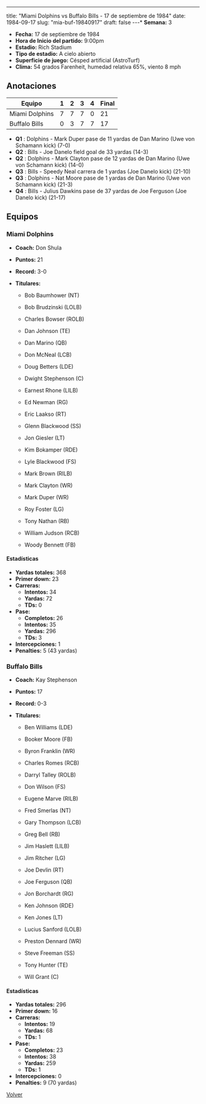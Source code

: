 ---
title: "Miami Dolphins vs Buffalo Bills - 17 de septiembre de 1984"
date: 1984-09-17
slug: "mia-buf-19840917"
draft: false
---* **Semana:** 3
* **Fecha:** 17 de septiembre de 1984
* **Hora de Inicio del partido:** 9:00pm
* **Estadio:** Rich Stadium
* **Tipo de estadio:** A cielo abierto
* **Superficie de juego:** Césped artificial (AstroTurf)
* **Clima:** 54 grados Farenheit, humedad relativa 65%, viento 8 mph




## Anotaciones
| Equipo | 1 | 2 | 3 | 4 | Final |
|--------|---|---|---|---|-------|
| Miami Dolphins  | 7 | 7 | 7 | 0  | 21 |
| Buffalo Bills  | 0 | 3 | 7 | 7  | 17 |
* **Q1** : Dolphins - Mark Duper pase de 11 yardas de Dan Marino (Uwe von Schamann kick) (7-0)
* **Q2** : Bills - Joe Danelo field goal de 33 yardas (14-3)
* **Q2** : Dolphins - Mark Clayton pase de 12 yardas de Dan Marino (Uwe von Schamann kick) (14-0)
* **Q3** : Bills - Speedy Neal carrera de 1 yardas (Joe Danelo kick) (21-10)
* **Q3** : Dolphins - Nat Moore pase de 1 yardas de Dan Marino (Uwe von Schamann kick) (21-3)
* **Q4** : Bills - Julius Dawkins pase de 37 yardas de Joe Ferguson (Joe Danelo kick) (21-17)


## Equipos


### Miami Dolphins
* **Coach:** Don Shula
* **Puntos:** 21
* **Record:** 3-0
* **Titulares:** 

  * Bob Baumhower (NT) 

  * Bob Brudzinski (LOLB) 

  * Charles Bowser (ROLB) 

  * Dan Johnson (TE) 

  * Dan Marino (QB) 

  * Don McNeal (LCB) 

  * Doug Betters (LDE) 

  * Dwight Stephenson (C) 

  * Earnest Rhone (LILB) 

  * Ed Newman (RG) 

  * Eric Laakso (RT) 

  * Glenn Blackwood (SS) 

  * Jon Giesler (LT) 

  * Kim Bokamper (RDE) 

  * Lyle Blackwood (FS) 

  * Mark Brown (RILB) 

  * Mark Clayton (WR) 

  * Mark Duper (WR) 

  * Roy Foster (LG) 

  * Tony Nathan (RB) 

  * William Judson (RCB) 

  * Woody Bennett (FB) 

#### Estadísticas
* **Yardas totales:** 368
* **Primer down:** 23
* **Carreras:**
  * **Intentos:** 34
  * **Yardas:** 72
  * **TDs:** 0
* **Pase:**
  * **Completos:** 26
  * **Intentos:** 35
  * **Yardas:** 296
  * **TDs:** 3
* **Intercepciones:** 1
* **Penalties:** 5 (43 yardas)

### Buffalo Bills
* **Coach:** Kay Stephenson
* **Puntos:** 17
* **Record:** 0-3
* **Titulares:** 

  * Ben Williams (LDE) 

  * Booker Moore (FB) 

  * Byron Franklin (WR) 

  * Charles Romes (RCB) 

  * Darryl Talley (ROLB) 

  * Don Wilson (FS) 

  * Eugene Marve (RILB) 

  * Fred Smerlas (NT) 

  * Gary Thompson (LCB) 

  * Greg Bell (RB) 

  * Jim Haslett (LILB) 

  * Jim Ritcher (LG) 

  * Joe Devlin (RT) 

  * Joe Ferguson (QB) 

  * Jon Borchardt (RG) 

  * Ken Johnson (RDE) 

  * Ken Jones (LT) 

  * Lucius Sanford (LOLB) 

  * Preston Dennard (WR) 

  * Steve Freeman (SS) 

  * Tony Hunter (TE) 

  * Will Grant (C) 

#### Estadísticas
* **Yardas totales:** 296
* **Primer down:** 16
* **Carreras:**
  * **Intentos:** 19
  * **Yardas:** 68
  * **TDs:** 1
* **Pase:**
  * **Completos:** 23
  * **Intentos:** 38
  * **Yardas:** 259
  * **TDs:** 1
* **Intercepciones:** 0
* **Penalties:** 9 (70 yardas)


[Volver](/historia/1984)
